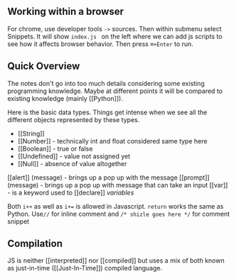 
## Working within a browser

For chrome, use developer tools `->` sources. Then within submenu select Snippets. It will show `index.js `  on the left where we can add js scripts to see how it affects browser behavior. Then press `⌘+Enter` to run.

## Quick Overview

The notes don't go into too much details considering some existing programming knowledge. Maybe at different points it will be compared to existing knowledge (mainly [[Python]]).

Here is the basic data types. Things get intense when we see all the different objects represented by these types.
- [[String]]
- [[Number]] - technically int and float considered same type here
- [[Boolean]] - true or false
- [[Undefined]] - value not assigned yet
- [[Null]] - absence of value altogether

[[alert]] (message) -  brings up a pop up with the message
[[prompt]] (message) - brings up a pop up with message that can take an input 
[[var]] - is a keyword used to [[declare]] *variables* 

Both `i++` as well as `i+=` is allowed in Javascript. 
`return` works the same as Python.
Use`//` for inline comment and `/* shizle goes here */` for comment snippet

## Compilation

JS is neither [[interpreted]] nor [[compiled]] but uses a mix of both known as just-in-time ([[Just-In-Time]]) compiled language.